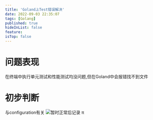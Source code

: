 ```yaml
---
title: 'Goland上Test错误解决'
date: 2022-09-03 22:35:07
tags: [Golang]
published: true
hideInList: false
feature: 
isTop: false
---
```

# 问题表现
在终端中执行单元测试和性能测试均没问题,但在Goland中会报错找不到文件
# 初步判断
与configuration有关
![暂时正常后记录](https://z3.ax1x.com/2020/11/28/DyLdnH.png "暂时正常后记录")
π